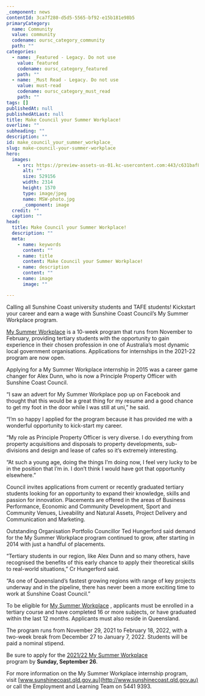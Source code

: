 ```yaml
---
_component: news
contentId: 3ca7f280-d5d5-5565-bf92-e15b181e98b5
primaryCategory:
  name: Community
  value: community
  codename: oursc_category_community
  path: ""
categories:
  - name: _Featured - Legacy. Do not use
    value: featured
    codename: oursc_category_featured
    path: ""
  - name: _Must Read - Legacy. Do not use
    value: must-read
    codename: oursc_category_must_read
    path: ""
tags: []
publishedAt: null
publishedAtLast: null
title: Make Council your Summer Workplace!
overline: ""
subheading: ""
description: ""
id: make_council_your_summer_workplace_
slug: make-council-your-summer-workplace
hero:
  images:
    - src: https://preview-assets-us-01.kc-usercontent.com:443/c631baf8-1b46-001f-580c-d0001b68b4a8/b4ab931a-cfae-4e47-88e5-978fa62b5f62/MSW-photo.jpg
      alt: ""
      size: 529156
      width: 2314
      height: 1570
      type: image/jpeg
      name: MSW-photo.jpg
      _component: image
  credit: ""
  caption: ""
head:
  title: Make Council your Summer Workplace!
  description: ""
  meta:
    - name: keywords
      content: ""
    - name: title
      content: Make Council your Summer Workplace!
    - name: description
      content: ""
    - name: image
      image: ""

---
```

Calling all Sunshine Coast university students and TAFE students! Kickstart your career and earn a wage with Sunshine Coast Council’s My Summer Workplace program.

[My Summer Workplace](https://careers.sunshinecoast.qld.gov.au/content/Internships/?locale=en_GB)
&#x20;is a 10-week program that runs from November to February, providing tertiary students with the opportunity to gain experience in their chosen profession in one of Australia’s most dynamic local government organisations. Applications for internships in the 2021-22 program are now open.

Applying for a My Summer Workplace internship in 2015 was a career game changer for Alex Dunn, who is now a Principle Property Officer with Sunshine Coast Council.

“I saw an advert for My Summer Workplace pop up on Facebook and thought that this would be a great thing for my resume and a good chance to get my foot in the door while I was still at uni,” he said.

“I’m so happy I applied for the program because it has provided me with a wonderful opportunity to kick-start my career.

“My role as Principle Property Officer is very diverse. I do everything from property acquisitions and disposals to property developments, sub-divisions and design and lease of cafes so it’s extremely interesting.

“At such a young age, doing the things I’m doing now, I feel very lucky to be in the position that I’m in. I don’t think I would have got that opportunity elsewhere.” 

Council invites applications from current or recently graduated tertiary students looking for an opportunity to expand their knowledge, skills and passion for innovation. Placements are offered in the areas of Business Performance, Economic and Community Development, Sport and Community Venues, Liveability and Natural Assets, Project Delivery and Communication and Marketing.

Outstanding Organisation Portfolio Councillor Ted Hungerford said demand for the My Summer Workplace program continued to grow, after starting in 2014 with just a handful of placements.

“Tertiary students in our region, like Alex Dunn and so many others, have recognised the benefits of this early chance to apply their theoretical skills to real-world situations,” Cr Hungerford said.

“As one of Queensland’s fastest growing regions with range of key projects underway and in the pipeline, there has never been a more exciting time to work at Sunshine Coast Council.”

To be eligible for [My Summer Workplace](https://careers.sunshinecoast.qld.gov.au/content/Internships/?locale=en_GB)
, applicants must be enrolled in a tertiary course and have completed 16 or more subjects, or have graduated within the last 12 months. Applicants must also reside in Queensland.

The program runs from November 29, 2021 to February 18, 2022, with a two-week break from December 27 to January 7, 2022. Students will be paid a nominal stipend.

Be sure to apply for the [2021/22 My Summer Workplace](https://www.sunshinecoast.qld.gov.au/en/Council/Employment/Employment-Programs-Traineeships-Cadetships-and-Graduates/My-Summer-Workplace)
&#x20;program by **Sunday, September 26**.

For more information on the My Summer Workplace internship program, visit [www.sunshinecoast.qld.gov.au](http://www.sunshinecoast.qld.gov.au)
&#x20;or call the Employment and Learning Team on 5441 9393.
